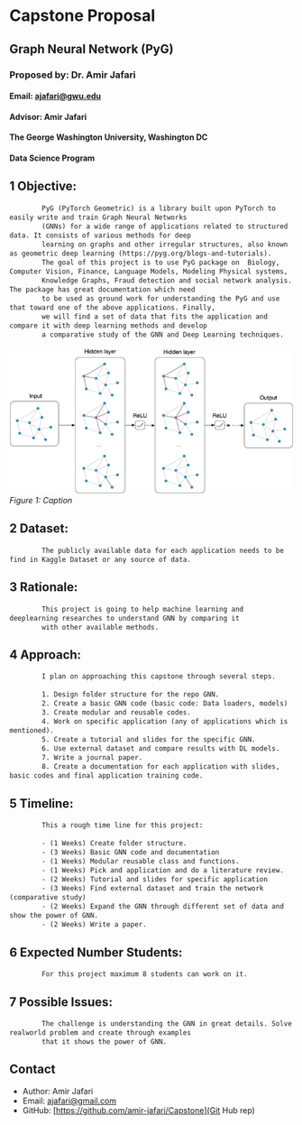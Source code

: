 
# Capstone Proposal
## Graph Neural Network (PyG)
### Proposed by: Dr. Amir Jafari
#### Email: ajafari@gwu.edu
#### Advisor: Amir Jafari
#### The George Washington University, Washington DC  
#### Data Science Program


## 1 Objective:  
 
            PyG (PyTorch Geometric) is a library built upon PyTorch to easily write and train Graph Neural Networks 
            (GNNs) for a wide range of applications related to structured data. It consists of various methods for deep
            learning on graphs and other irregular structures, also known as geometric deep learning (https://pyg.org/blogs-and-tutorials). 
            The goal of this project is to use PyG package on  Biology, Computer Vision, Finance, Language Models, Modeling Physical systems,
            Knowledge Graphs, Fraud detection and social network analysis. The package has great documentation which need
            to be used as ground work for understanding the PyG and use that toward one of the above applications. Finally, 
            we will find a set of data that fits the application and compare it with deep learning methods and develop
            a comparative study of the GNN and Deep Learning techniques.
            

![Figure 1: Example figure](2024_Fall_3.png)
*Figure 1: Caption*

## 2 Dataset:  

            The publicly available data for each application needs to be find in Kaggle Dataset or any source of data.
            

## 3 Rationale:  

            This project is going to help machine learning and deeplearning researches to understand GNN by comparing it
            with other available methods. 

            

## 4 Approach:  

            I plan on approaching this capstone through several steps.  
            
            1. Design folder structure for the repo GNN.
            2. Create a basic GNN code (basic code: Data loaders, models)
            3. Create modular and reusable codes. 
            4. Work on specific application (any of applications which is mentioned).
            5. Create a tutorial and slides for the specific GNN.
            6. Use external dataset and compare results with DL models.
            7. Write a journal paper.
            8. Create a documentation for each application with slides, basic codes and final application training code.
            

## 5 Timeline:  

            This a rough time line for this project:  
            
            - (1 Weeks) Create folder structure.  
            - (3 Weeks) Basic GNN code and documentation 
            - (1 Weeks) Modular reusable class and functions.  
            - (1 Weeks) Pick and application and do a literature review.
            - (2 Weeks) Tutorial and slides for specific application
            - (3 Weeks) Find external dataset and train the network (comparative study)
            - (2 Weeks) Expand the GNN through different set of data and show the power of GNN.
            - (2 Weeks) Write a paper.
            

## 6 Expected Number Students:  

            For this project maximum 8 students can work on it.  
            

## 7 Possible Issues:  

            The challenge is understanding the GNN in great details. Solve realworld problem and create through examples
            that it shows the power of GNN. 
            


## Contact
- Author: Amir Jafari
- Email: [ajafari@gmail.com](Eamil)
- GitHub: [https://github.com/amir-jafari/Capstone](Git Hub rep)
